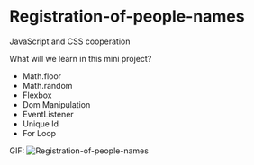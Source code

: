 # Registration-of-people-names
JavaScript and CSS cooperation


What will we learn in this mini project?
* Math.floor
* Math.random
* Flexbox
* Dom Manipulation
* EventListener
* Unique Id
* For Loop

GIF:
![Registration-of-people-names](https://user-images.githubusercontent.com/92850417/232326054-4207be06-3ae8-4d65-88a4-0fe2712d3c0c.gif)

